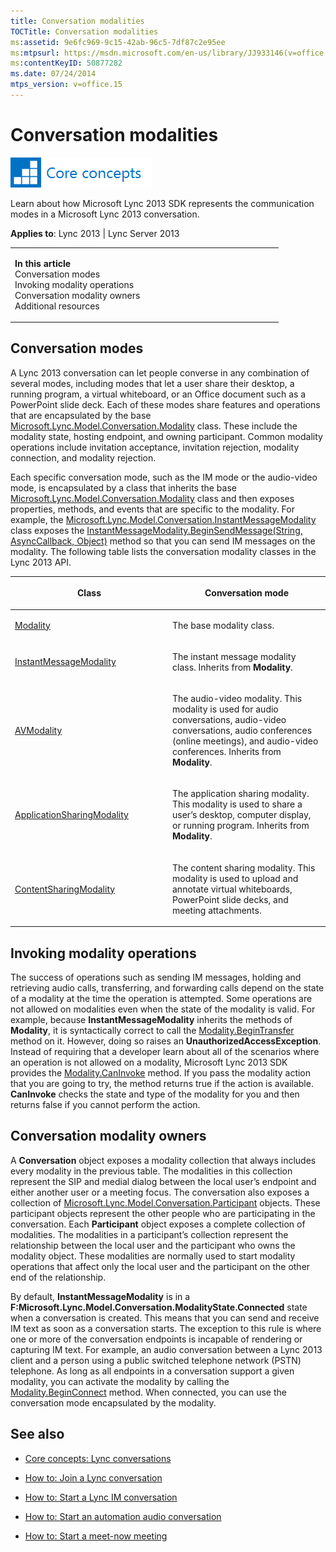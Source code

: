 ```yaml
---
title: Conversation modalities
TOCTitle: Conversation modalities
ms:assetid: 9e6fc969-9c15-42ab-96c5-7df87c2e95ee
ms:mtpsurl: https://msdn.microsoft.com/en-us/library/JJ933146(v=office.15)
ms:contentKeyID: 50877282
ms.date: 07/24/2014
mtps_version: v=office.15
---
```


# Conversation modalities

![Core concepts](images/JJ933133.mod_icon_CoreConcepts_long(Office.15).png "Core concepts")

Learn about how Microsoft Lync 2013 SDK represents the communication modes in a Microsoft Lync 2013 conversation.



**Applies to**: Lync 2013 | Lync Server 2013

<table>
<colgroup>
<col style="width: 50%" />
<col style="width: 50%" />
</colgroup>
<tbody>
<tr class="odd">
<td><p><strong>In this article</strong><br />
Conversation modes<br />
Invoking modality operations<br />
Conversation modality owners<br />
Additional resources</p></td>
<td><p></p></td>
</tr>
</tbody>
</table>

## Conversation modes

A Lync 2013 conversation can let people converse in any combination of several modes, including modes that let a user share their desktop, a running program, a virtual whiteboard, or an Office document such as a PowerPoint slide deck. Each of these modes share features and operations that are encapsulated by the base [Microsoft.Lync.Model.Conversation.Modality](https://msdn.microsoft.com/en-us/library/jj274796\(v=office.15\)) class. These include the modality state, hosting endpoint, and owning participant. Common modality operations include invitation acceptance, invitation rejection, modality connection, and modality rejection.

Each specific conversation mode, such as the IM mode or the audio-video mode, is encapsulated by a class that inherits the base [Microsoft.Lync.Model.Conversation.Modality](https://msdn.microsoft.com/en-us/library/jj274796\(v=office.15\)) class and then exposes properties, methods, and events that are specific to the modality. For example, the [Microsoft.Lync.Model.Conversation.InstantMessageModality](https://msdn.microsoft.com/en-us/library/jj266036\(v=office.15\)) class exposes the [InstantMessageModality.BeginSendMessage(String, AsyncCallback, Object)](https://msdn.microsoft.com/en-us/library/jj275538\(v=office.15\)) method so that you can send IM messages on the modality. The following table lists the conversation modality classes in the Lync 2013 API.

<table>
<colgroup>
<col style="width: 50%" />
<col style="width: 50%" />
</colgroup>
<thead>
<tr class="header">
<th><p>Class</p></th>
<th><p>Conversation mode</p></th>
</tr>
</thead>
<tbody>
<tr class="odd">
<td><p><a href="https://msdn.microsoft.com/en-us/library/jj274796(v=office.15)">Modality</a></p></td>
<td><p>The base modality class.</p></td>
</tr>
<tr class="even">
<td><p><a href="https://msdn.microsoft.com/en-us/library/jj266036(v=office.15)">InstantMessageModality</a></p></td>
<td><p>The instant message modality class. Inherits from <strong>Modality</strong>.</p></td>
</tr>
<tr class="odd">
<td><p><a href="https://msdn.microsoft.com/en-us/library/jj274580(v=office.15)">AVModality</a></p></td>
<td><p>The audio-video modality. This modality is used for audio conversations, audio-video conversations, audio conferences (online meetings), and audio-video conferences. Inherits from <strong>Modality</strong>.</p></td>
</tr>
<tr class="even">
<td><p><a href="https://msdn.microsoft.com/en-us/library/jj275536(v=office.15)">ApplicationSharingModality</a></p></td>
<td><p>The application sharing modality. This modality is used to share a user’s desktop, computer display, or running program. Inherits from <strong>Modality</strong>.</p></td>
</tr>
<tr class="odd">
<td><p><a href="https://msdn.microsoft.com/en-us/library/jj266998(v=office.15)">ContentSharingModality</a></p></td>
<td><p>The content sharing modality. This modality is used to upload and annotate virtual whiteboards, PowerPoint slide decks, and meeting attachments.</p></td>
</tr>
</tbody>
</table>

## Invoking modality operations

The success of operations such as sending IM messages, holding and retrieving audio calls, transferring, and forwarding calls depend on the state of a modality at the time the operation is attempted. Some operations are not allowed on modalities even when the state of the modality is valid. For example, because **InstantMessageModality** inherits the methods of **Modality**, it is syntactically correct to call the [Modality.BeginTransfer](https://msdn.microsoft.com/en-us/library/jj293455\(v=office.15\)) method on it. However, doing so raises an **UnauthorizedAccessException**. Instead of requiring that a developer learn about all of the scenarios where an operation is not allowed on a modality, Microsoft Lync 2013 SDK provides the [Modality.CanInvoke](https://msdn.microsoft.com/en-us/library/jj267958\(v=office.15\)) method. If you pass the modality action that you are going to try, the method returns true if the action is available. **CanInvoke** checks the state and type of the modality for you and then returns false if you cannot perform the action.

## Conversation modality owners

A **Conversation** object exposes a modality collection that always includes every modality in the previous table. The modalities in this collection represent the SIP and medial dialog between the local user’s endpoint and either another user or a meeting focus. The conversation also exposes a collection of [Microsoft.Lync.Model.Conversation.Participant](https://msdn.microsoft.com/en-us/library/jj267311\(v=office.15\)) objects. These participant objects represent the other people who are participating in the conversation. Each **Participant** object exposes a complete collection of modalities. The modalities in a participant’s collection represent the relationship between the local user and the participant who owns the modality object. These modalities are normally used to start modality operations that affect only the local user and the participant on the other end of the relationship.

By default, **InstantMessageModality** is in a **F:Microsoft.Lync.Model.Conversation.ModalityState.Connected** state when a conversation is created. This means that you can send and receive IM text as soon as a conversation starts. The exception to this rule is where one or more of the conversation endpoints is incapable of rendering or capturing IM text. For example, an audio conversation between a Lync 2013 client and a person using a public switched telephone network (PSTN) telephone. As long as all endpoints in a conversation support a given modality, you can activate the modality by calling the [Modality.BeginConnect](https://msdn.microsoft.com/en-us/library/jj268193\(v=office.15\)) method. When connected, you can use the conversation mode encapsulated by the modality.

## See also

  - [Core concepts: Lync conversations](core-concepts-lync-conversations.md)

  - [How to: Join a Lync conversation](how-to-join-a-lync-conversation.md)

  - [How to: Start a Lync IM conversation](how-to-start-a-lync-im-conversation.md)

  - [How to: Start an automation audio conversation](how-to-start-an-automation-audio-conversation.md)

  - [How to: Start a meet-now meeting](how-to-start-a-meet-now-meeting.md)

